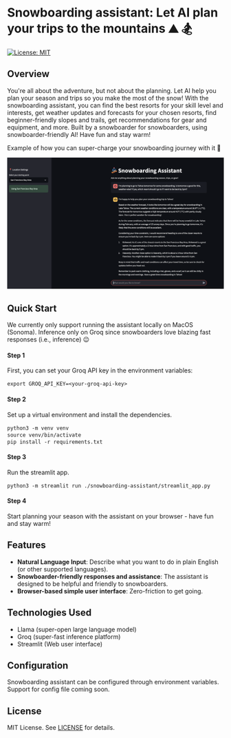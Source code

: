 # Snowboarding assistant: Let AI plan your trips to the mountains :mountain: :snowboarder:

[![License: MIT](https://img.shields.io/badge/License-MIT-yellow.svg)](https://opensource.org/licenses/MIT)

## Overview
You're all about the adventure, but not about the planning. Let AI help you plan your season and trips so you make the most of the snow! With the snowboarding assistant, you can find the best resorts for your skill level and interests, get weather updates and forecasts for your chosen resorts, find beginner-friendly slopes and trails, get recommendations for gear and equipment, and more. Built by a snowboarder for snowboarders, using snowboarder-friendly AI! Have fun and stay warm!

Example of how you can super-charge your snowboarding journey with it :rocket:

![Demo video](assets/example-3.png)

## Quick Start
We currently only support running the assistant locally on MacOS (Sonoma). Inference only on Groq since snowboarders love blazing fast responses (i.e., inference) :wink:
#### Step 1
First, you can set your Groq API key in the environment variables:
```
export GROQ_API_KEY=<your-groq-api-key>
```

#### Step 2
Set up a virtual environment and install the dependencies.
```
python3 -m venv venv
source venv/bin/activate
pip install -r requirements.txt
```

#### Step 3
Run the streamlit app.
```
python3 -m streamlit run ./snowboarding-assistant/streamlit_app.py
```

#### Step 4
Start planning your season with the assistant on your browser - have fun and stay warm!

## Features
- **Natural Language Input**: Describe what you want to do in plain English (or other supported languages).
- **Snowboarder-friendly responses and assistance**: The assistant is designed to be helpful and friendly to snowboarders.
- **Browser-based simple user interface**: Zero-friction to get going.

## Technologies Used
- Llama (super-open large language model)
- Groq (super-fast inference platform)
- Streamlit (Web user interface)

## Configuration
Snowboarding assistant can be configured through environment variables. Support for config file coming soon.

## License
MIT License. See [LICENSE](LICENSE) for details.